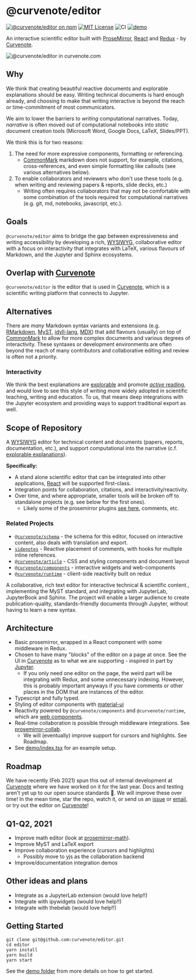 # @curvenote/editor
[![@curvenote/editor on npm](https://img.shields.io/npm/v/@curvenote/editor.svg)](https://www.npmjs.com/package/@curvenote/editor)
[![MIT License](https://img.shields.io/badge/license-MIT-blue.svg)](https://github.com/curvenote/editor/blob/main/LICENSE)
![CI](https://github.com/curvenote/editor/workflows/CI/badge.svg)
[![demo](https://img.shields.io/badge/live-demo-blue)](https://curvenote.github.io/editor/)

An interactive scientific editor built with [ProseMirror](https://prosemirror.net/), [React](http://reactjs.org/) and [Redux](https://redux.js.org/) - by [Curvenote](https://curvenote.com).

![@curvenote/editor in curvenote.com](https://github.com/curvenote/editor/raw/main/images/editor.gif)

## Why
We think that creating beautiful reactive documents and explorable explanations should be easy. Writing technical documents is hard enough already, and choosing to make that writing interactive is beyond the reach or time-commitment of most communicators.

We aim to lower the barriers to *writing* computational narratives. Today, *narrative* is often moved out of computational notebooks into *static* document creation tools (Microsoft Word, Google Docs, LaTeX, Slides/PPT).

We think this is for two reasons:

1. The need for more expressive components, formatting or referencing.
    * [CommonMark](https://commonmark.org/) markdown does not support, for example, citations, cross-references, and even simple formatting like callouts (see various alternatives below).
2. To enable collaborators and reviewers who don't use these tools (e.g. when writing and reviewing papers & reports, slide decks, etc.)
    * Writing often requires collaborators that may not be comfortable with some combination of the tools required for computational narratives (e.g. git, md, notebooks, javascript, etc.).

## Goals
`@curvenote/editor` aims to bridge the gap between expressiveness and writing accessibility by developing a rich, [WYSIWYG](https://en.wikipedia.org/wiki/WYSIWYG), collaborative editor with a focus on interactivity that integrates with LaTeX, various flavours of Markdown, and the Jupyter and Sphinx ecosystems.

## Overlap with [Curvenote](https://curvenote.com)
`@curvenote/editor` is the editor that is used in [Curvenote](https://curvenote.com), which is a scientific writing platform that connects to Jupyter.

## Alternatives
There are *many* Markdown syntax variants and extensions (e.g. [RMarkdown](https://rmarkdown.rstudio.com/), [MyST](https://myst-parser.readthedocs.io/en/latest/), [idyll-lang](https://idyll-lang.org/), [MDX](https://mdxjs.com/)) that add flavours (usually) on top of [CommonMark](https://commonmark.org/) to allow for more complex documents and various degrees of interactivity. These syntaxes or development environments are often beyond the reach of many contributors and collaborative editing and review is often not a priority.

### Interactivity
We think the best explanations are [explorable](http://explorabl.es/) and promote [*active* reading](http://worrydream.com/ExplorableExplanations/), and would love to see this style of writing more widely adopted in scientific teaching, writing and education. To us, that means deep integrations with the Jupyter ecosystem and providing ways to support traditional export as well.

## Scope of Repository
A [WYSIWYG](https://en.wikipedia.org/wiki/WYSIWYG) editor for technical content and documents (papers, reports, documentation, etc.), and support computational into the narrative (c.f. [explorable explanations](http://worrydream.com/ExplorableExplanations/)).

**Specifically:**
* A stand alone scientific editor that can be integrated into other applications, [React](http://reactjs.org/) will be supported first-class.
* Integration points for collaboration, citations, and interactivity/reactivity.
* Over time, and where appropriate, smaller tools will be broken off to standalone projects (e.g. see below for the first ones).
  * Likely some of the prosemirror plugins [see here](/src/prosemirror/plugins/README.md), comments, etc.

### Related Projects

* [`@curvenote/schema`](https://github.com/curvenote/schema) - the schema for this editor, focused on interactive content, also deals with translation and export.
* [`sidenotes`](https://github.com/curvenote/sidenotes) - Reactive placement of comments, with hooks for multiple inline references.
* [`@curvenote/article`](https://github.com/curvenote/article) - CSS and styling components and document layout
* [`@curvenote/components`](https://github.com/curvenote/components) - interactive widgets and web-components
* [`@curvenote/runtime`](https://github.com/curvenote/runtime) - client-side reactivity built on redux

A collaborative, rich text editor for interactive technical & scientific content., implementing the MyST standard, and integrating with JupyterLab, JupyterBook and Sphinx. The project will enable a larger audience to create publication-quality, standards-friendly documents through Jupyter, without having to learn a new syntax.

## Architecture
* Basic prosemirror, wrapped in a React component with some middleware in Redux.
* Chosen to have many "blocks" of the editor on a page at once. See the UI in [Curvenote](https://curvenote.com) as to what we are supporting - inspired in part by [Jupyter](https://jupyter.org/).
  * If you only need one editor on the page, the weird part will be integrating with Redux, and some unnecessary indexing. However, this is probably important anyways if you have comments or other places in the DOM that are instances of the editor.
* Typescript and fully typed.
* Styling of editor components with [material-ui](https://material-ui.com)
* Reactivity powered by `@curvenote/components` and `@curvenote/runtime`, which are [web components](https://developer.mozilla.org/en-US/docs/Web/Web_Components).
* Real-time collaboration is possible through middleware integrations. See [prosemirror-collab](https://github.com/ProseMirror/prosemirror-collab).
  * We will (eventually) improve support for cursors and highlights. See Roadmap.
* See [demo/index.tsx](/demo/index.tsx) for an example setup.


## Roadmap

We have recently (Feb 2021) spun this out of internal development at [Curvenote](https://curvenote.com) where we have worked on it for the last year. Docs and testing aren't yet up to our open source standards 😬. We will improve these over time! In the mean time, star the repo, watch it, or send us an [issue](https://github.com/curvenote/editor/issues/new) or [email](mailto:support@curvenote.com), or try out the editor on [Curvenote](https://curvenote.com)!

## Q1-Q2, 2021
* Improve math editor (look at [prosemirror-math](https://github.com/benrbray/prosemirror-math)).
* Improve MyST and LaTeX export
* Improve collaboration experience (cursors and highlights)
  * Possibly move to yjs as the collaboration backend
* Improve/documentation integration demos

## Other ideas and plans
* Integrate as a JupyterLab extension (would love help!!)
* Integrate with ipywidgets (would love help!!)
* Integrate with thebelab (would love help!!)


## Getting Started

```
git clone git@github.com:curvenote/editor.git
cd editor
yarn install
yarn build
yarn start
```

See the [demo folder](/demo/index.tsx) from more details on how to get started.
